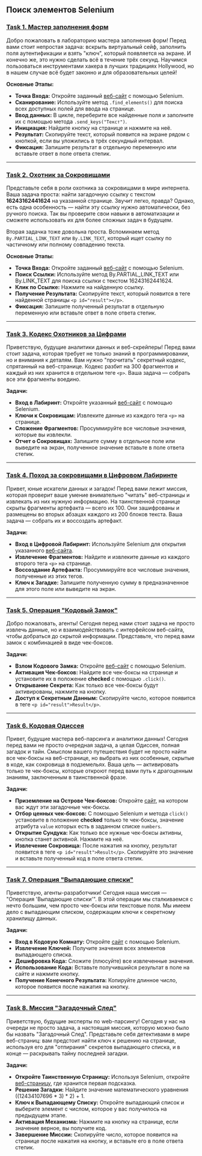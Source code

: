## Поиск элементов Selenium

### [Task 1. Мастер заполнения форм](https://github.com/vypiemzalyubov/qa-automation/blob/main/Selenium/Selenium%20Python/1.%20Searching%20for%20Selenium%20elements/task_1.py)

Добро пожаловать в лабораторию мастера заполнения форм! Перед вами стоит непростая задача: вскрыть виртуальный сейф, заполнить поля аутентификации и взять "ключ", который появляется на экране. И конечно же, это нужно сделать всё в течение трёх секунд. Научимся пользоваться инструментами хакера в лучших традициях Hollywood, но в нашем случае всё будет законно и для образовательных целей!

**Основные Этапы:**
- **Точка Входа:** Откройте заданный [веб-сайт](https://parsinger.ru/selenium/1/1.html) с помощью Selenium.
- **Сканирование:** Используйте метод `.find_elements()` для поиска всех доступных полей для ввода на странице.
- **Ввод данных:** В цикле, переберите все найденные поля и заполните их с помощью метода `.send_keys("Текст")`.
- **Инициация:** Найдите кнопку на странице и нажмите на неё.
- **Результат:** Скопируйте текст, который появится на экране рядом с кнопкой, если вы уложились в трёх секундный интервал.
- **Фиксация:** Запишите результат в отдельную переменную или вставьте ответ в поле ответа степик.

---

### [Task 2. Охотник за Сокровищами](https://github.com/vypiemzalyubov/qa-automation/blob/main/Selenium/Selenium%20Python/1.%20Searching%20for%20Selenium%20elements/task_2.py)

Представьте себя в роли охотника за сокровищами в мире интернета. Ваша задача проста: найти загадочную ссылку с текстом **16243162441624** на указанной странице. Звучит легко, правда? Однако, есть одна особенность — найти эту ссылку нужно автоматически, без ручного поиска. Так вы проверите свои навыки в автоматизации и сможете использовать их для более сложных задач в будущем.

Вторая задачка тоже довольна проста. Вспоминаем метод `By.PARTIAL_LINK_TEXT` или `By.LINK_TEXT`, который ищет ссылку по частичному или полному совпадению текста.

**Основные Этапы:**
- **Точка Входа:** Откройте заданный [веб-сайт](https://parsinger.ru/selenium/2/2.html) с помощью Selenium.
- **Поиск Ссылки:** Используйте метод By.PARTIAL_LINK_TEXT или By.LINK_TEXT для поиска ссылки с текстом 16243162441624.
- **Клик по Ссылке:** Нажмите на найденную ссылку.
- **Получение Результата:** Скопируйте текст, который появится в теге найденной страницы `<p id="result"></p>`.
- **Фиксация:** Запишите полученный результат в отдельную переменную или вставьте ответ в поле ответа степик.

---

### [Task 3. Кодекс Охотников за Цифрами](https://github.com/vypiemzalyubov/qa-automation/blob/main/Selenium/Selenium%20Python/1.%20Searching%20for%20Selenium%20elements/task_3.py)

Приветствую, будущие аналитики данных и веб-скрейперы! Перед вами стоит задача, которая требует не только знаний в программировании, но и внимания к деталям. Вам нужно "прочитать" секретный кодекс, спрятанный на веб-странице. Кодекс разбит на 300 фрагментов и каждый из них хранится в отдельном теге `<p>`. Ваша задача — собрать все эти фрагменты воедино.

**Задачи:**
- **Вход в Лабиринт:** Откройте указанный [веб-сайт](https://parsinger.ru/selenium/3/3.html) с помощью Selenium.
- **Ключи к Сокровищам:** Извлеките данные из каждого тега `<p>` на странице.
- **Сложение Фрагментов:** Просуммируйте все числовые значения, которые вы извлекли.
- **Отчет о Сокровищах:** Запишите сумму в отдельное поле или выведите на экран, полученное значение вставьте в поле ответа степик.

---

### [Task 4. Поход за сокровищами в Цифровом Лабиринте](https://github.com/vypiemzalyubov/qa-automation/blob/main/Selenium/Selenium%20Python/1.%20Searching%20for%20Selenium%20elements/task_4.py)

Привет, юные искатели данных и загадок! Перед вами лежит миссия, которая проверит ваше умение внимательно "читать" веб-страницы и извлекать из них нужную информацию. На таинственной странице скрыты фрагменты артефакта — всего их 100. Они зашифрованы и размещены во вторых абзацах каждого из 200 блоков текста. Ваша задача — собрать их и воссоздать артефакт.

**Задачи:**
- **Вход в Цифровой Лабиринт:** Используйте Selenium для открытия указанного [веб-сайта](https://parsinger.ru/selenium/3/3.html).
- **Извлечение Фрагментов:** Найдите и извлеките данные из каждого второго тега `<p>` на странице.
- **Воссоздание Артефакта:** Просуммируйте все числовые значения, полученные из этих тегов.
- **Ключ к Загадке:** Запишите полученную сумму в предназначенное для этого поле или выведите на экран.

---

### [Task 5. Операция "Кодовый Замок"](https://github.com/vypiemzalyubov/qa-automation/blob/main/Selenium/Selenium%20Python/1.%20Searching%20for%20Selenium%20elements/task_5.py)

Добро пожаловать, агенты! Сегодня перед нами стоит задача не просто извлечь данные, но и взаимодействовать с интерфейсом веб-сайта, чтобы добраться до скрытой информации. Представьте, что перед вами замок с комбинацией в виде чек-боксов.

**Задачи:**
- **Взлом Кодового Замка:** Откройте [веб-сайт](https://parsinger.ru/selenium/4/4.html) с помощью Selenium.
- **Активация Чек-боксов:** Найдите все чек-боксы на странице и установите их в положение **checked** с помощью `.click()`.
- **Открывание Секрета:** Как только все чек-боксы будут активированы, нажмите на кнопку.
- **Доступ к Секретным Данным:** Скопируйте число, которое появится в теге `<p id="result">Result</p>`.

---

### [Task 6. Кодовая Одиссея](https://github.com/vypiemzalyubov/qa-automation/blob/main/Selenium/Selenium%20Python/1.%20Searching%20for%20Selenium%20elements/task_6.py)

Привет, будущие мастера веб-парсинга и аналитики данных! Сегодня перед вами не просто очередная задача, а целая Одиссея, полная загадок и тайн. Смыслом вашего путешествия будет не просто найти все чек-боксы на веб-странице, но выбрать из них особенные, скрытые в коде, как сокровища в подземельях. Ваша цель — активировать только те чек-боксы, которые откроют перед вами путь к драгоценным знаниям, заключенным в таинственной фразе.

**Задачи:**
- **Приземление на Острове Чек-боксов:** Откройте [сайт](https://parsinger.ru/selenium/5/5.html), на котором вас ждут эти загадочные чек-боксы.
- **Отбор ценных чек-боксов:** С помощью Selenium и метода `click()` установите в положение **checked** только те чек-боксы, значение атрибута `value` которых есть в заданном списке `numbers`.
- **Открытие Сундука:** Как только все нужные чек-боксы активны, кнопка станет активной. Нажмите на неё.
- **Извлечение Сокровища:** После нажатия на кнопку, результат появится в теге `<p id="result">Result</p>`. Скопируйте это значение и вставьте полученный код в поле ответа степик.

---

### [Task 7. Операция "Выпадающие списки"](https://github.com/vypiemzalyubov/qa-automation/blob/main/Selenium/Selenium%20Python/1.%20Searching%20for%20Selenium%20elements/task_7.py)

Приветствую, агенты-разработчики! Сегодня наша миссия — "Операция 'Выпадающие списки'". В этой операции мы сталкиваемся с нечто большим, чем просто чек-боксы или текстовые поля. Мы имеем дело с выпадающим списком, содержащим ключи к секретному хранилищу данных.

**Задачи:**
- **Вход в Кодовую Комнату:** Откройте [сайт](https://parsinger.ru/selenium/7/7.html) с помощью Selenium.
- **Извлечение Ключей:** Получите значения всех элементов выпадающего списка.
- **Дешифровка Кода:** Сложите (плюсуйте) все извлеченные значения.
- **Использование Кода:** Вставьте получившийся результат в поле на сайте и нажмите кнопку.
- **Получение Конечного Результата:** Копируйте длинное число, которое появится после нажатия на кнопку.

---

### [Task 8. Миссия "Загадочный След"](https://github.com/vypiemzalyubov/qa-automation/blob/main/Selenium/Selenium%20Python/1.%20Searching%20for%20Selenium%20elements/task_8.py)

Приветствую, будущие эксперты по web-парсингу! Сегодня у нас на очереди не просто задача, а настоящая миссия, которую можно было бы назвать "Загадочный След". Представьте себя детективами в мире веб-страниц: вам предстоит найти ключ к решению на странице, используя его для "отпирания" секретов выпадающего списка, и в конце — раскрывать тайну последней загадки.

**Задачи:**
- **Откройте Таинственную Страницу:** Используя Selenium, откройте [веб-страницу](https://parsinger.ru/selenium/6/6.html), где хранится первая подсказка.
- **Решение Загадки:** Найдите значение математического уравнения ((12434107696 * 3) * 2) + 1.
- **Ключ к Выпадающему Списку:** Откройте выпадающий список и выберите элемент с числом, которое у вас получилось на предыдущем этапе.
- **Активация Механизма:** Нажмите на кнопку на странице, если значение верное, вы получите код.
- **Завершение Миссии:** Скопируйте число, которое появится на странице после нажатия на кнопку, и вставьте его в поле ответа степик.
